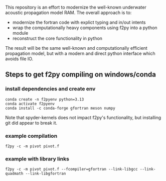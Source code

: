 This repository is an effort to modernize the well-known underwater acoustic propagation model RAM.  The overall approach is to:

- modernize the fortran code with explict typing and in/out intents
- wrap the computationally heavy components using f2py into a python module
- reconstruct the core functionality in python

The result will be the same well-known and computationally efficient propagation model, but with a modern and direct python interface which avoids file IO.

## Steps to get f2py compiling on windows/conda

### install dependencies and create env
```
conda create -n f2pyenv python=3.13
conda activate f2pyenv
conda install -c conda-forge gfortran meson numpy
```
Note that spyder-kernels does not impact f2py's functionality, but installing git did appear to break it. 
### example compilation

```
f2py -c -m pivot pivot.f
```

### example with library links
```
f2py -c -m pivot pivot.f --fcompiler=gfortran --link-libgcc --link-quadmath --link-libgfortran
```
